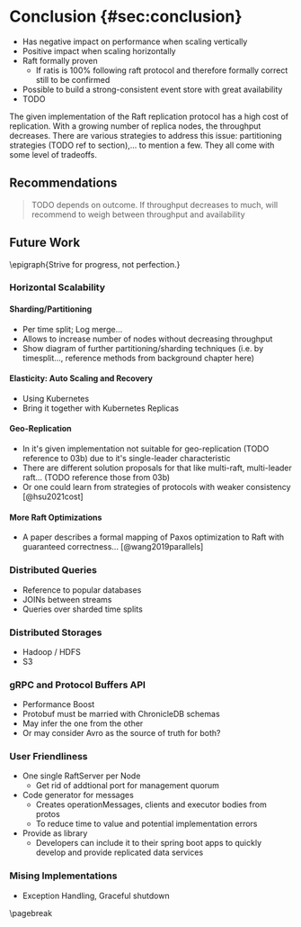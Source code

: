 # Conclusion {#sec:conclusion}

- Has negative impact on performance when scaling vertically
- Positive impact when scaling horizontally
- Raft formally proven
    - If ratis is 100% following raft protocol and therefore formally correct still to be confirmed
- Possible to build a strong-consistent event store with great availability
- TODO



The given implementation of the Raft replication protocol has a high cost of replication. With a growing number of replica nodes, the throughput decreases. There are various strategies to address this issue: partitioning strategies (TODO ref to section),... to mention a few. They all come with some level of tradeoffs.

## Recommendations

> TODO depends on outcome. If throughput decreases to much, will recommend to weigh between throughput and availability

## Future Work

\epigraph{Strive for progress, not perfection.}

### Horizontal Scalability

#### Sharding/Partitioning

- Per time split; Log merge...
- Allows to increase number of nodes without decreasing throughput
- Show diagram of further partitioning/sharding techniques (i.e. by timesplit..., reference methods from background chapter here)

#### Elasticity: Auto Scaling and Recovery

- Using Kubernetes
- Bring it together with Kubernetes Replicas

#### Geo-Replication

- In it's given implementation not suitable for geo-replication (TODO reference to 03b) due to it's single-leader characteristic
- There are different solution proposals for that like multi-raft, multi-leader raft... (TODO reference those from 03b)
- Or one could learn from strategies of protocols with weaker consistency [@hsu2021cost] 

#### More Raft Optimizations
- A paper describes a formal mapping of Paxos optimization to Raft with guaranteed correctness... [@wang2019parallels]

### Distributed Queries

- Reference to popular databases
- JOINs between streams
- Queries over sharded time splits

### Distributed Storages

- Hadoop / HDFS
- S3

### gRPC and Protocol Buffers API

- Performance Boost
- Protobuf must be married with ChronicleDB schemas
- May infer the one from the other
- Or may consider Avro as the source of truth for both?

### User Friendliness

- One single RaftServer per Node
    - Get rid of addtional port for management quorum
- Code generator for messages
    - Creates operationMessages, clients and executor bodies from protos
    - To reduce time to value and potential implementation errors
- Provide as library
    - Developers can include it to their spring boot apps to quickly develop and provide replicated data services

### Mising Implementations

- Exception Handling, Graceful shutdown

\pagebreak
